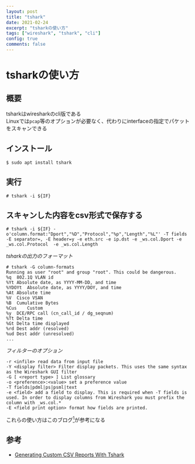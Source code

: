 ```yaml
---
layout: post
title: "tshark"
date: 2021-02-24
excerpt: "tsharkの使い方"
tags: ["wireshark", "tshark", "cli"]
config: true
comments: false
---
```


# tsharkの使い方

## 概要
tsharkはwiresharkのcli版である  
Linuxでは`pcap`等のオプションが必要なく、代わりにinterfaceの指定でパケットをスキャンできる  

## インストール

```console
$ sudo apt install tshark
```

## 実行

```console
# tshark -i ${IF}
```

## スキャンした内容をcsv形式で保存する

```console
# tshark -i ${IF} -o'column.format:"Dport","%D","Protocol","%p","Length","%L"' -T fields -E separator=, -E header=y -e eth.src -e ip.dst -e _ws.col.Dport -e _ws.col.Protocol  -e _ws.col.Length 
```

*tsharkの出力のフォーマット*  
```console
# tshark -G column-formats
Running as user "root" and group "root". This could be dangerous.
%q	802.1Q VLAN id
%Yt	Absolute date, as YYYY-MM-DD, and time
%YDOYt	Absolute date, as YYYY/DOY, and time
%At	Absolute time
%V	Cisco VSAN
%B	Cumulative Bytes
%Cus	Custom
%y	DCE/RPC call (cn_call_id / dg_seqnum)
%Tt	Delta time
%Gt	Delta time displayed
%rd	Dest addr (resolved)
%ud	Dest addr (unresolved)
...
```

*フィルターのオプション*  
```
-r <infile> read data from input file
-Y <display filter> Filter display packets. This uses the same syntax as the Wireshark GUI filter
-G [ <report type> ] List glossary
-o <preference>:<value> set a preference value
-T fields|pdml|ps|psml|text
-e <field> add a field to display. This is required when -T fields is used. In order to display columns from Wireshark you must prefix the column with _ws.col.*
-E <field print option> format how fields are printed.
```

これらの使い方はこのブログ[<sup>1</sup>](#ref1)が参考になる

## 参考
 - <a id="ref1" href="https://cybersandwich.com/networking/generating-custom-csv-reports-with-tshark/">Generating Custom CSV Reports With Tshark</a>
